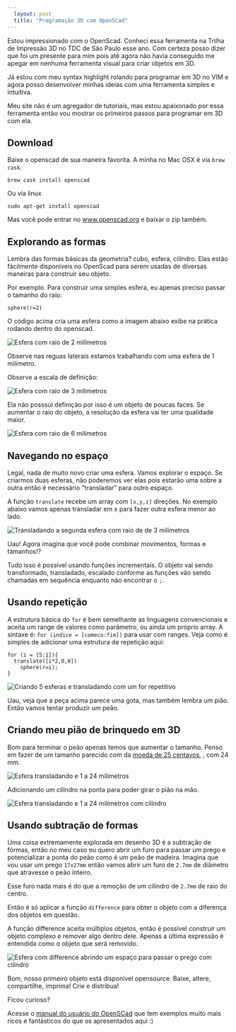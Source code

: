 ```yaml
---
  layout: post
  title: "Programação 3D com OpenSCad"
---
```


Estou impressionado com o OpenScad. Conheci essa ferramenta na Trilha de
Impressão 3D no TDC de São Paulo esse ano. Com certeza posso dizer que foi um
presente para mim pois até agora não havia conseguido me apegar em nenhuma
ferramenta visual para criar objetos em 3D.

Já estou com meu syntax highlight rolando para programar em 3D no VIM e agora
posso desenvolver minhas ideias com uma ferramenta simples e intuitiva.

Meu site não é um agregador de tutoriais, mas estou apaixonado por essa
ferramenta então vou mostrar os primeiros passos para programar em 3D com ela.

## Download

Baixe o openscad de sua maneira favorita. A minha no Mac OSX é via `brew cask`.

    brew cask install openscad

Ou via linux

    sudo apt-get install openscad

Mas você pode entrar no www.openscad.org e baixar o zip também.

## Explorando as formas

Lembra das formas básicas da geometria? cubo, esfera, cilíndro. Elas estão fácilmente disponíveis no OpenScad para serem usadas de diversas maneiras para construir seu objeto.

Por exemplo. Para construir uma simples esfera, eu apenas preciso passar o
tamanho do raio:

```openscad
sphere(r=2)
```

O código acima cria uma esfera como a imagem abaixo exibe na prática rodando
dentro do openscad.

![Esfera com raio de 2 milímetros](/images/sphere2mm.png)

Observe nas reguas laterais estamos trabalhando com uma esfera de 1 milímetro.

Observe a escala de definição:

![Esfera com raio de 3 milímetros](/images/sphere3mm.png)

Ela não posssúi definição por isso é um objeto de poucas faces. Se aumentar o
raio do objeto, a resolução da esfera vai ter uma qualidade maior.

![Esfera com raio de 6 milímetros](/images/sphere6mm.png)


## Navegando no espaço

Legal, nada de muito novo criar uma esfera. Vamos explorar o espaço.
Se criarmos duas esferas, não poderemos ver elas pois estarão uma sobre a outra
então é necessário "transladar" para outro espaço.

A função `translate` recebe um array com `[x,y,z]` direções. No exemplo abaixo
vamos apenas transladar em x para fazer outra esfera menor ao lado.

![Transladando a segunda esfera com raio de de 3 milímetros](/images/sphere5translate5sphere3.png)

Uau! Agora imagina que você pode combinar movimentos, formas e tamanhos!?

Tudo isso é possível usando funções incrementais. O objeto vai sendo
transformado, transladado, escalado conforme as funções vão sendo chamadas em
sequência enquanto não encontrar o `;`.


## Usando repetição

A estrutura básica do `for` é bem semelhante as linguagens convencionais e aceita um range de valores como parâmetro, ou ainda um próprio array. A sintaxe é: `for (indice = [comeco:fim])` para usar com ranges. Veja como é simples de adicionar uma estrutura de repetição aqui:

```
for (i = [5:1]){
  translate([i*2,0,0])
    sphere(r=i);
}
```

![Criando 5 esferas e transladando com um for repetitivo](/images/sphere_for_1_5.png)

Uau, veja que a peça acima parece uma gota, mas também lembra um pião. Então
vamos tentar produzir um peão.

## Criando meu pião de brinquedo em 3D

Bom para terminar o peão apenas temos que aumentar o tamanho. Penso em fazer de
um tamanho parecido com da [moeda de 25
centavos](https://pt.wikipedia.org/wiki/Moeda_de_vinte_e_cinco_centavos_do_real),
, com 24 mm.

![Esfera transladando e 1 a 24 milímetros](/images/sphere_translated_24mm.png)

Adicionando um cilíndro na ponta para poder girar o pião na mão.

![Esfera transladando e 1 a 24 milímetros com cilíndro](/images/sphere_translated_24mm_2.png)

## Usando subtração de formas

Uma coisa extremamente explorada em desenho 3D é a subtração de fórmas, então
no meu caso eu quero abrir um furo para passar um prego e potencializar a ponta
do peão como é um peão de madeira. Imagina que vou usar um prego `17x27mm` então
vamos abrir um furo de `2.7mm` de diâmetro que atravesse o peão inteiro.

Esse furo nada mais é do que a remoção de um cilíndro de `2.7mm` de raio do
centro.

Então é só aplicar a função `difference` para obter o objeto com a diferença dos objetos em questão.

A função difference aceita múltiplos objetos, então é possível construir um objeto complexo e remover algo dentro dele. Apenas a última expressão é entendida como o objeto que será removido.

![Esfera com difference abrindo um espaço para passar o prego com cilíndro](/images/piao_final.png)

Bom, nosso primeiro objeto está disponível opensource. Baixe, altere, compartilhe, imprima! Crie e distribua!

Ficou curioso?

Acesse o [manual do usuário do OpenSCad](https://en.wikibooks.org/wiki/OpenSCAD_User_Manual/) que tem exemplos muito mais ricos e fantásticos do que os apresentados aqui :)

